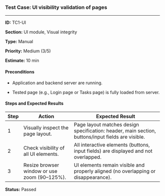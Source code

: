### Test Case: UI visibility validation of pages

---

**ID:** TC1-UI

**Section:** UI module, Visual integrity  

**Type:** Manual  

**Priority:** Medium (3/5)  

**Estimate:** 10 min  

#### Preconditions

- Application and backend server are running.  

- Tested page (e.g., Login page or Tasks page) is fully loaded from server.  

#### Steps and Expected Results

| Step | Action | Expected Result |
|------|---------|-----------------|
| 1 | Visually inspect the page layout. | Page layout matches design specification: header, main section, buttons/input fields are visible. |
| 2 | Check visibility of all UI elements. | All interactive elements (buttons, input fields) are displayed and not overlapped. |
| 3 | Resize browser window or use zoom (90–125%). | UI elements remain visible and properly aligned (no overlapping or disappearance). |

**Status:** Passed